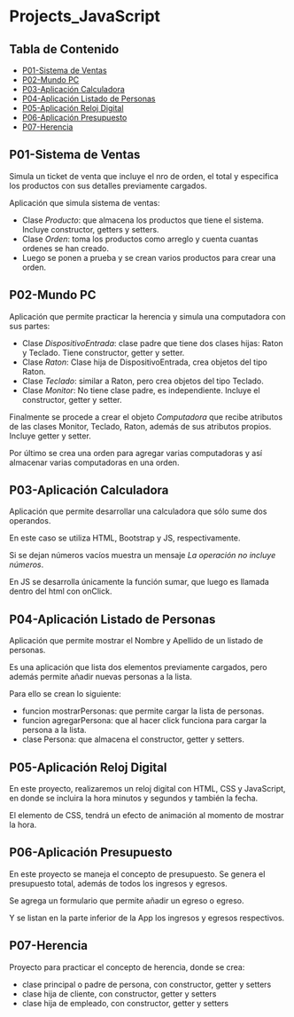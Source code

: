 # Projects_JavaScript

## Tabla de Contenido

* [P01-Sistema de Ventas](#sistemaventas)
* [P02-Mundo PC](#mundoPC)
* [P03-Aplicación Calculadora](#appCalculadora)
* [P04-Aplicación Listado de Personas](#appPersonas)
* [P05-Aplicación Reloj Digital](#appReloj)
* [P06-Aplicación Presupuesto](#appPresupuesto)
* [P07-Herencia](#appPresupuesto)

## P01-Sistema de Ventas

Simula un ticket de venta que incluye el nro de orden, el total y especifica los productos con sus detalles previamente cargados.

Aplicación que simula sistema de ventas:
* Clase _Producto_: que almacena los productos que tiene el sistema. Incluye constructor, getters y setters.
* Clase _Orden_: toma los productos como arreglo y cuenta cuantas ordenes se han creado.
* Luego se ponen a prueba y se crean varios productos para crear una orden.

## P02-Mundo PC

Aplicación que permite practicar la herencia y simula una computadora con sus partes:
* Clase _DispositivoEntrada_: clase padre que tiene dos clases hijas: Raton y Teclado. Tiene constructor, getter y setter.
* Clase _Raton_: Clase hija de DispositivoEntrada, crea objetos del tipo Raton.
* Clase _Teclado_: similar a Raton, pero crea objetos del tipo Teclado.
* Clase _Monitor_: No tiene clase padre, es independiente. Incluye el constructor, getter y setter.

Finalmente se procede a crear el objeto _Computadora_ que recibe atributos de las clases Monitor, Teclado, Raton, además de sus atributos propios. Incluye getter y setter.

Por último se crea una orden para agregar varias computadoras y así almacenar varias computadoras en una orden.

## P03-Aplicación Calculadora

Aplicación que permite desarrollar una calculadora que sólo sume dos operandos.

En este caso se utiliza HTML, Bootstrap y JS, respectivamente.

Si se dejan números vacíos muestra un mensaje _La operación no incluye números_.

En JS se desarrolla únicamente la función sumar, que luego es llamada dentro del html con onClick.

## P04-Aplicación Listado de Personas

Aplicación que permite mostrar el Nombre y Apellido de un listado de personas.

Es una aplicación que lista dos elementos previamente cargados, pero además permite añadir nuevas personas a la lista.

Para ello se crean lo siguiente:
* funcion mostrarPersonas: que permite cargar la lista de personas.
* funcion agregarPersona: que al hacer click funciona para cargar la persona a la lista.
* clase Persona: que almacena el constructor, getter y setters.

## P05-Aplicación Reloj Digital

En este proyecto, realizaremos un reloj digital con HTML, CSS y JavaScript, en donde se incluira la hora minutos y segundos y también la fecha. 

El elemento de CSS, tendrá un efecto de animación al momento de mostrar la hora.

## P06-Aplicación Presupuesto

En este proyecto se maneja el concepto de presupuesto. Se genera el presupuesto total, además de todos los ingresos y egresos.

Se agrega un formulario que permite añadir un egreso o egreso.

Y se listan en la parte inferior de la App los ingresos y egresos respectivos.

## P07-Herencia

Proyecto para practicar el concepto de herencia, donde se crea:
* clase principal o padre de persona, con constructor, getter y setters
* clase hija de cliente, con constructor, getter y setters
* clase hija de empleado, con constructor, getter y setters

